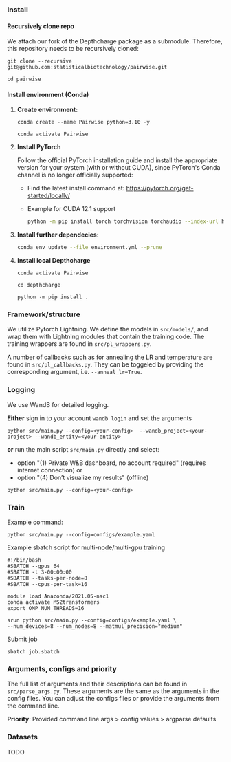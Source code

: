 ### Install

#### **Recursively clone repo**
We attach our fork of the Depthcharge package as a submodule. Therefore, this repository needs to be recursively cloned:

`git clone --recursive git@github.com:statisticalbiotechnology/pairwise.git`

`cd pairwise`

#### **Install environment (Conda)**
1. **Create environment:**

    `conda create --name Pairwise python=3.10 -y`

    `conda activate Pairwise`

2. **Install PyTorch**

    Follow the official PyTorch installation guide and install the appropriate version for your system (with or without CUDA), since PyTorch's Conda channel is no longer officially supported:

    - Find the latest install command at: https://pytorch.org/get-started/locally/
    - Example for CUDA 12.1 support

        ```bash
        python -m pip install torch torchvision torchaudio --index-url https://download.pytorch.org/whl/cu121

3. **Install further dependecies:**
    ```bash
    conda env update --file environment.yml --prune


4. **Install local Depthcharge**

    `conda activate Pairwise`

    `cd depthcharge`

    `python -m pip install .`

### Framework/structure
We utilize Pytorch Lightning. We define the models in `src/models/`, and wrap them with Lightning modules that contain the training code. The training wrappers are found in `src/pl_wrappers.py`.

A number of callbacks such as for annealing the LR and temperature are found in `src/pl_callbacks.py`. They can be toggeled by providing the corresponding argument, i.e. `--anneal_lr=True`.

### Logging
We use WandB for detailed logging.

**Either** sign in to your account
`wandb login`
and set the arguments

`python src/main.py --config=<your-config>  --wandb_project=<your-project> --wandb_entity=<your-entity>`

**or** run the main script `src/main.py` directly and select:
* option "(1) Private W&B dashboard, no account required" (requires internet connection)
or
* option "(4) Don’t visualize my results" (offline)

`python src/main.py --config=<your-config>`

### Train 
Example command: 

`python src/main.py --config=configs/example.yaml`

Example sbatch script for multi-node/multi-gpu training

```
#!/bin/bash
#SBATCH --gpus 64
#SBATCH -t 3-00:00:00
#SBATCH --tasks-per-node=8
#SBATCH --cpus-per-task=16

module load Anaconda/2021.05-nsc1
conda activate MS2transformers
export OMP_NUM_THREADS=16

srun python src/main.py --config=configs/example.yaml \
--num_devices=8 --num_nodes=8 --matmul_precision="medium"
```
Submit job
```
sbatch job.sbatch
```
### Arguments, configs and priority
The full list of arguments and their descriptions can be found in `src/parse_args.py`. These arguments are the same as the arguments in the config files. You can adjust the configs files or provide the arguments from the command line.

**Priority**: Provided command line args > config values > argparse defaults

### Datasets
TODO
